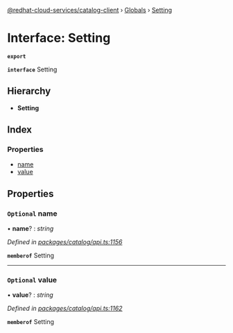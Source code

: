 [@redhat-cloud-services/catalog-client](../README.md) › [Globals](../globals.md) › [Setting](setting.md)

# Interface: Setting

**`export`** 

**`interface`** Setting

## Hierarchy

* **Setting**

## Index

### Properties

* [name](setting.md#optional-name)
* [value](setting.md#optional-value)

## Properties

### `Optional` name

• **name**? : *string*

*Defined in [packages/catalog/api.ts:1156](https://github.com/RedHatInsights/javascript-clients/blob/master/packages/catalog/api.ts#L1156)*

**`memberof`** Setting

___

### `Optional` value

• **value**? : *string*

*Defined in [packages/catalog/api.ts:1162](https://github.com/RedHatInsights/javascript-clients/blob/master/packages/catalog/api.ts#L1162)*

**`memberof`** Setting
